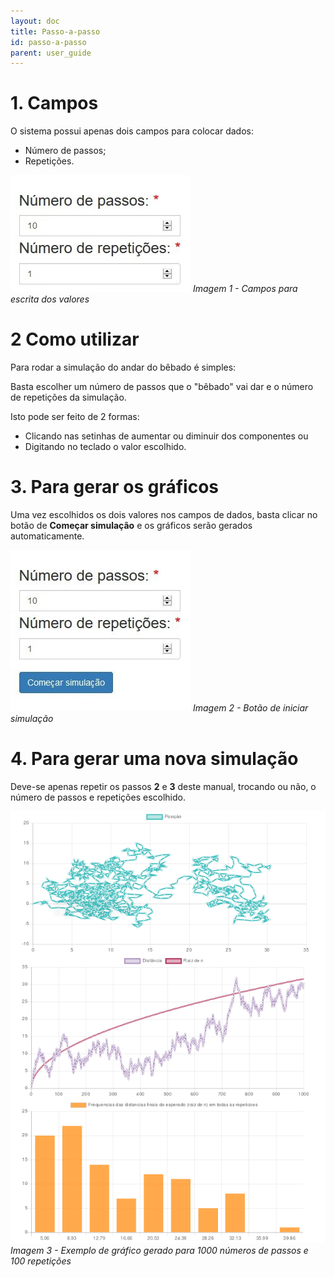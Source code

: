 ```yaml
---
layout: doc
title: Passo-a-passo  
id: passo-a-passo
parent: user_guide
---
```



# 1. Campos
O sistema possui apenas dois campos para colocar dados:

- Número de passos;
- Repetições.

![Campos](img/campos-2.jpg) *Imagem 1 - Campos para escrita dos valores*

# 2 Como utilizar
Para rodar a simulação do andar do bêbado é simples:

Basta escolher um número de passos que o "bêbado" vai dar e o número de repetições da simulação.

Isto pode ser feito de 2 formas: 

- Clicando nas setinhas de aumentar ou diminuir dos componentes ou
- Digitando no teclado o valor escolhido.

# 3. Para gerar os gráficos
Uma vez escolhidos os dois valores nos campos de dados, basta clicar no botão de **Começar simulação** e os gráficos serão gerados automaticamente.

![Botões](img/botao-2.jpg) *Imagem 2 - Botão de iniciar simulação*

# 4. Para gerar uma nova simulação
Deve-se apenas repetir os passos **2** e **3** deste manual, trocando ou não, o número de passos e repetições escolhido.


![Exemplo](img/exemplo.png) *Imagem 3 - Exemplo de gráfico gerado para 1000 números de passos e 100 repetições*
